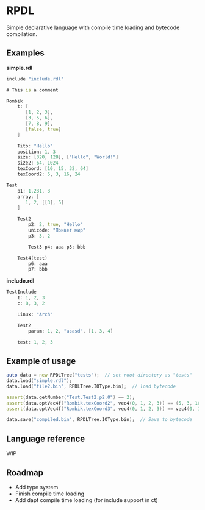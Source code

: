 # RPDL

Simple declarative language with compile time loading and bytecode compilation.

## Examples

**simple.rdl**
```D
include "include.rdl"

# This is a comment

Rombik
    t: [
       [1, 2, 3],
       [3, 5, 6],
       [7, 8, 9],
       [false, true]
    ]

    Tito: "Hello"
    position: 1, 3
    size: [320, 128], ["Hello", "World!"]
    size2: 64, 1024
    texCoord: [10, 15, 32, 64]
    texCoord2: 5, 3, 16, 24

Test
    p1: 1.231, 3
    array: [
       1, 2, [[3], 5]
    ]

    Test2
        p2: 2, true, "Hello"
        unicode: "Привет мир"
        p3: 3, 2

        Test3 p4: aaa p5: bbb

    Test4(test)
        p6: aaa
        p7: bbb
```

**include.rdl**

```D
TestInclude
    I: 1, 2, 3
    c: 8, 3, 2

    Linux: "Arch"

    Test2
        param: 1, 2, "asasd", [1, 3, 4]

    test: 1, 2, 3
```

## Example of usage

```D
auto data = new RPDLTree("tests");  // set root directory as "tests"
data.load("simple.rdl");
data.load("file2.bin", RPDLTree.IOType.bin);  // load bytecode

assert(data.getNumber("Test.Test2.p2.0") == 2);
assert(data.optVec4f("Rombik.texCoord2", vec4(0, 1, 2, 3)) == (5, 3, 16, 24));
assert(data.optVec4f("Rombik.texCoord3", vec4(0, 1, 2, 3)) == vec4(0, 1, 2, 3));

data.save("compiled.bin", RPDLTree.IOType.bin);  // Save to bytecode
```

## Language reference

WIP

## Roadmap

- Add type system
- Finish compile time loading
- Add dapt compile time loading (for include support in ct)
